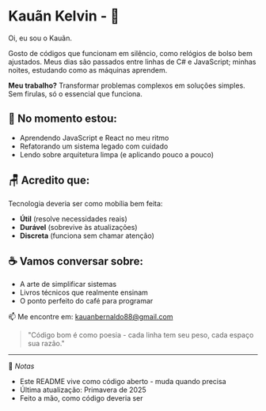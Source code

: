 # Kauãn Kelvin - 🙂

Oi, eu sou o Kauãn.

Gosto de códigos que funcionam em silêncio, como relógios de bolso bem ajustados. 
Meus dias são passados entre linhas de C# e JavaScript; minhas noites, estudando 
como as máquinas aprendem.

**Meu trabalho?** Transformar problemas complexos em soluções simples. 
Sem firulas, só o essencial que funciona.

## 🌱 No momento estou:
- Aprendendo JavaScript e React no meu ritmo
- Refatorando um sistema legado com cuidado
- Lendo sobre arquitetura limpa (e aplicando pouco a pouco)

## 🪑 Acredito que:
Tecnologia deveria ser como mobília bem feita: 
- **Útil** (resolve necessidades reais)
- **Durável** (sobrevive às atualizações)
- **Discreta** (funciona sem chamar atenção)

## ☕ Vamos conversar sobre:
- A arte de simplificar sistemas
- Livros técnicos que realmente ensinam
- O ponto perfeito do café para programar

📫 Me encontre em: kauanbernaldo88@gmail.com

> "Código bom é como poesia - cada linha tem seu peso, cada espaço sua razão."

---

📝 *Notas*  
- Este README vive como código aberto - muda quando precisa  
- Última atualização: Primavera de 2025  
- Feito a mão, como código deveria ser  
